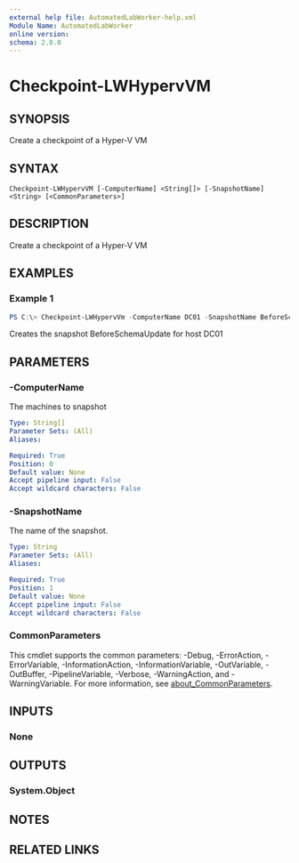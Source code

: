 ```yaml
---
external help file: AutomatedLabWorker-help.xml
Module Name: AutomatedLabWorker
online version:
schema: 2.0.0
---
```


# Checkpoint-LWHypervVM

## SYNOPSIS
Create a checkpoint of a Hyper-V VM

## SYNTAX

```
Checkpoint-LWHypervVM [-ComputerName] <String[]> [-SnapshotName] <String> [<CommonParameters>]
```

## DESCRIPTION
Create a checkpoint of a Hyper-V VM

## EXAMPLES

### Example 1
```powershell
PS C:\> Checkpoint-LWHypervVm -ComputerName DC01 -SnapshotName BeforeSchemaUpdate
```

Creates the snapshot BeforeSchemaUpdate for host DC01

## PARAMETERS

### -ComputerName
The machines to snapshot

```yaml
Type: String[]
Parameter Sets: (All)
Aliases:

Required: True
Position: 0
Default value: None
Accept pipeline input: False
Accept wildcard characters: False
```

### -SnapshotName
The name of the snapshot.

```yaml
Type: String
Parameter Sets: (All)
Aliases:

Required: True
Position: 1
Default value: None
Accept pipeline input: False
Accept wildcard characters: False
```

### CommonParameters
This cmdlet supports the common parameters: -Debug, -ErrorAction, -ErrorVariable, -InformationAction, -InformationVariable, -OutVariable, -OutBuffer, -PipelineVariable, -Verbose, -WarningAction, and -WarningVariable. For more information, see [about_CommonParameters](http://go.microsoft.com/fwlink/?LinkID=113216).

## INPUTS

### None

## OUTPUTS

### System.Object
## NOTES

## RELATED LINKS
